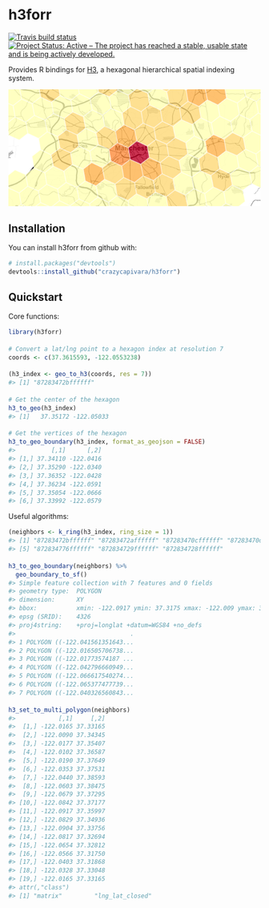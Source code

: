 
<!-- README.md is generated from README.Rmd. Please edit that file -->
h3forr
======

[![Travis build status](https://travis-ci.org/crazycapivara/h3forr.svg?branch=master)](https://travis-ci.org/crazycapivara/h3forr) [![Project Status: Active – The project has reached a stable, usable state and is being actively developed.](https://www.repostatus.org/badges/latest/active.svg)](https://www.repostatus.org/#active)

Provides R bindings for [H3](https://uber.github.io/h3/), a hexagonal hierarchical spatial indexing system.

![](man/figures/README-road-safety.png)

Installation
------------

You can install h3forr from github with:

``` r
# install.packages("devtools")
devtools::install_github("crazycapivara/h3forr")
```

Quickstart
----------

Core functions:

``` r
library(h3forr)

# Convert a lat/lng point to a hexagon index at resolution 7
coords <- c(37.3615593, -122.0553238)

(h3_index <- geo_to_h3(coords, res = 7))
#> [1] "87283472bffffff"

# Get the center of the hexagon
h3_to_geo(h3_index)
#> [1]   37.35172 -122.05033

# Get the vertices of the hexagon
h3_to_geo_boundary(h3_index, format_as_geojson = FALSE)
#>          [,1]      [,2]
#> [1,] 37.34110 -122.0416
#> [2,] 37.35290 -122.0340
#> [3,] 37.36352 -122.0428
#> [4,] 37.36234 -122.0591
#> [5,] 37.35054 -122.0666
#> [6,] 37.33992 -122.0579
```

Useful algorithms:

``` r
(neighbors <- k_ring(h3_index, ring_size = 1))
#> [1] "87283472bffffff" "87283472affffff" "87283470cffffff" "87283470dffffff"
#> [5] "872834776ffffff" "872834729ffffff" "872834728ffffff"

h3_to_geo_boundary(neighbors) %>%
  geo_boundary_to_sf()
#> Simple feature collection with 7 features and 0 fields
#> geometry type:  POLYGON
#> dimension:      XY
#> bbox:           xmin: -122.0917 ymin: 37.3175 xmax: -122.009 ymax: 37.38593
#> epsg (SRID):    4326
#> proj4string:    +proj=longlat +datum=WGS84 +no_defs
#>                                .
#> 1 POLYGON ((-122.041561351643...
#> 2 POLYGON ((-122.016505706738...
#> 3 POLYGON ((-122.01773574187 ...
#> 4 POLYGON ((-122.042796660949...
#> 5 POLYGON ((-122.066617540274...
#> 6 POLYGON ((-122.065377477739...
#> 7 POLYGON ((-122.040326560843...

h3_set_to_multi_polygon(neighbors)
#>            [,1]     [,2]
#>  [1,] -122.0165 37.33165
#>  [2,] -122.0090 37.34345
#>  [3,] -122.0177 37.35407
#>  [4,] -122.0102 37.36587
#>  [5,] -122.0190 37.37649
#>  [6,] -122.0353 37.37531
#>  [7,] -122.0440 37.38593
#>  [8,] -122.0603 37.38475
#>  [9,] -122.0679 37.37295
#> [10,] -122.0842 37.37177
#> [11,] -122.0917 37.35997
#> [12,] -122.0829 37.34936
#> [13,] -122.0904 37.33756
#> [14,] -122.0817 37.32694
#> [15,] -122.0654 37.32812
#> [16,] -122.0566 37.31750
#> [17,] -122.0403 37.31868
#> [18,] -122.0328 37.33048
#> [19,] -122.0165 37.33165
#> attr(,"class")
#> [1] "matrix"         "lng_lat_closed"
```
